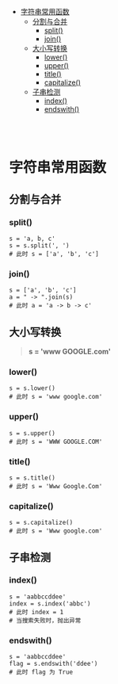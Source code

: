 - [字符串常用函数](#字符串常用函数)
  - [分割与合并](#分割与合并)
    - [split()](#split)
    - [join()](#join)
  - [大小写转换](#大小写转换)
    - [lower()](#lower)
    - [upper()](#upper)
    - [title()](#title)
    - [capitalize()](#capitalize)
  - [子串检测](#子串检测)
    - [index()](#index)
    - [endswith()](#endswith)

</br></br>

# 字符串常用函数
## 分割与合并
### split()
```
s = 'a, b, c'
s = s.split(', ')
# 此时 s = ['a', 'b', 'c']
```
### join()
```
s = ['a', 'b', 'c']
a = " -> ".join(s)
# 此时 a = 'a -> b -> c'
```

## 大小写转换
> **s = 'www GOOGLE.com'**
### lower()
```
s = s.lower()
# 此时 s = 'www google.com'
```
### upper()
```
s = s.upper()
# 此时 s = 'WWW GOOGLE.COM'
```
### title()
```
s = s.title()
# 此时 s = 'Www Google.Com'
```
### capitalize()
```
s = s.capitalize()
# 此时 s = 'Www google.com'
```

## 子串检测
### index()
```
s = 'aabbccddee'
index = s.index('abbc')
# 此时 index = 1
# 当搜索失败时，抛出异常
```
### endswith()
```
s = 'aabbccddee'
flag = s.endswith('ddee')
# 此时 flag 为 True
```